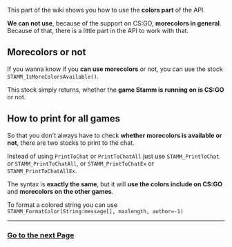 This part of the wiki shows you how to use the **colors part** of the API.

**We can not use**, because of the support on CS:GO, **morecolors in general**.   
Because of that, there is a little part in the API to work with that.


## Morecolors or not

If you wanna know if you **can use morecolors** or not, you can use the stock `STAMM_IsMoreColorsAvailable()`.

This stock simply returns, whether the **game Stamm is running on is CS:GO** or not.


## How to print for all games

So that you don't always have to check **whether morecolors is available or not**, there are two stocks to print to the chat.

Instead of using `PrintToChat` or `PrintToChatAll` just use `STAMM_PrintToChat` or `STAMM_PrintToChatAll`, or `STAMM_PrintToChatEx` or `STAMM_PrintToChatAllEx`.

The syntax is **exactly the same**, but it will **use the colors include on CS:GO** and **morecolors on the other games**.    

To format a colored string you can use `STAMM_FormatColor(String:message[], maxlength, author=-1)`    

---------
### [Go to the next Page](Scripting-Features)